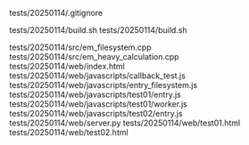 tests/20250114/.gitignore

tests/20250114/build.sh
tests/20250114/build.sh

tests/20250114/src/em_filesystem.cpp
tests/20250114/src/em_heavy_calculation.cpp
tests/20250114/web/index.html
tests/20250114/web/javascripts/callback_test.js
tests/20250114/web/javascripts/entry_filesystem.js
tests/20250114/web/javascripts/test01/entry.js
tests/20250114/web/javascripts/test01/worker.js
tests/20250114/web/javascripts/test02/entry.js
tests/20250114/web/server.py
tests/20250114/web/test01.html
tests/20250114/web/test02.html
